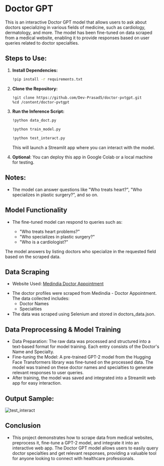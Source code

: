 # Doctor GPT

This is an interactive Doctor GPT model that allows users to ask about doctors specializing in various fields of medicine, such as cardiology, dermatology, and more. The model has been fine-tuned on data scraped from a medical website, enabling it to provide responses based on user queries related to doctor specialties.

## Steps to Use:

1. **Install Dependencies:**

   ```bash
   !pip install -r requirements.txt


2. **Clone the Repository:**

   ```bash
   !git clone https://github.com/Dev-Prasad5/doctor-pvtgpt.git
   %cd /content/doctor-pvtgpt
   ```

3. **Run the Inference Script:**
   ```bash
   !python data_doct.py
   ```

   ```bash
   !python train_model.py
   ```

   ```bash
   !python test_interact.py
   ```
   This will launch a Streamlit app where you can interact with the model.

4. **Optional**: You can deploy this app in Google Colab or a local machine for testing.

## Notes:
- The model can answer questions like "Who treats heart?", "Who specializes in plastic surgery?", and so on.

## Model Functionality

- The fine-tuned model can respond to queries such as:

    - "Who treats heart problems?"
    - "Who specializes in plastic surgery?"
    - "Who is a cardiologist?"

The model answers by listing doctors who specialize in the requested field based on the scraped data.

## Data Scraping
 * Website Used: [Medindia Doctor Appointment](https://www.medindia.net/doctor-appointment/tele-consultation.asp?category=Allopathy%20Doctors)

 - The doctor profiles were scraped from Medindia - Doctor Appointment. The data collected includes:
    - Doctor Names
    - Specialties
- The data was scraped using Selenium and stored in doctors_data.json.

## Data Preprocessing & Model Training
 * Data Preparation:
The raw data was processed and structured into a text-based format for model training. Each entry consists of the Doctor's Name and Specialty.
* Fine-tuning the Model:
A pre-trained GPT-2 model from the Hugging Face Transformers library was fine-tuned on the processed data. The model was trained on these doctor names and specialties to generate relevant responses to user queries.
* After training, the model was saved and integrated into a Streamlit web app for easy interaction.

## Output Sample:
![test_interact](https://github.com/user-attachments/assets/d9fb45e1-5dcd-48a6-b04f-4c180376612f)

## Conclusion
* This project demonstrates how to scrape data from medical websites, preprocess it, fine-tune a GPT-2 model, and integrate it into an interactive web app. The Doctor GPT model allows users to easily query doctor specialties and get relevant responses, providing a valuable tool for anyone looking to connect with healthcare professionals.

